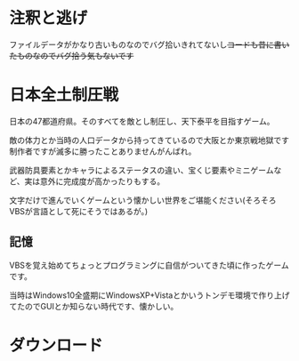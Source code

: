 # 注釈と逃げ
ファイルデータがかなり古いものなのでバグ拾いきれてないし~~コードも昔に書いたものなのでバグ拾う気もないです~~
# 日本全土制圧戦
日本の47都道府県。そのすべてを敵とし制圧し、天下泰平を目指すゲーム。

敵の体力とか当時の人口データから持ってきているので大阪とか東京戦地獄です制作者ですが滅多に勝ったことありませんがんばれ。

武器防具要素とかキャラによるステータスの違い、宝くじ要素やミニゲームなど、実は意外に完成度が高かったりもする。

文字だけで進んでいくゲームという懐かしい世界をご堪能ください(そろそろVBSが言語として死にそうではあるが。)

## 記憶
VBSを覚え始めてちょっとプログラミングに自信がついてきた頃に作ったゲームです。

当時はWindows10全盛期にWindowsXP+Vistaとかいうトンデモ環境で作り上げてたのでGUIとか知らない時代です、懐かしい。

# ダウンロード
